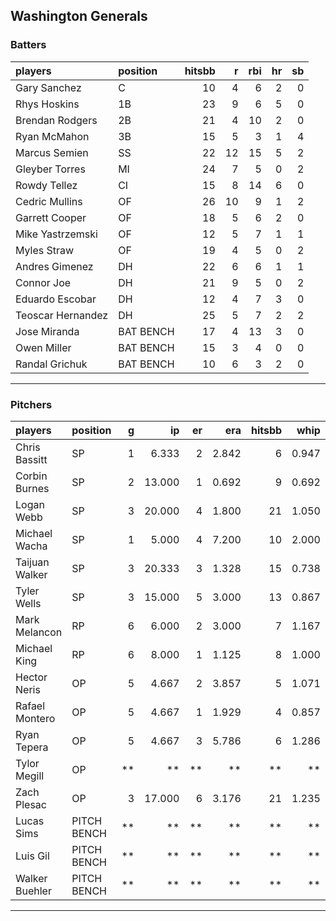 ## Washington Generals

### Batters

 
|players           |position  | hitsbb|  r| rbi| hr| sb| 
|:-----------------|:---------|------:|--:|---:|--:|--:| 
|Gary Sanchez      |C         |     10|  4|   6|  2|  0| 
|Rhys Hoskins      |1B        |     23|  9|   6|  5|  0| 
|Brendan Rodgers   |2B        |     21|  4|  10|  2|  0| 
|Ryan McMahon      |3B        |     15|  5|   3|  1|  4| 
|Marcus Semien     |SS        |     22| 12|  15|  5|  2| 
|Gleyber Torres    |MI        |     24|  7|   5|  0|  2| 
|Rowdy Tellez      |CI        |     15|  8|  14|  6|  0| 
|Cedric Mullins    |OF        |     26| 10|   9|  1|  2| 
|Garrett Cooper    |OF        |     18|  5|   6|  2|  0| 
|Mike Yastrzemski  |OF        |     12|  5|   7|  1|  1| 
|Myles Straw       |OF        |     19|  4|   5|  0|  2| 
|Andres Gimenez    |DH        |     22|  6|   6|  1|  1| 
|Connor Joe        |DH        |     21|  9|   5|  0|  2| 
|Eduardo Escobar   |DH        |     12|  4|   7|  3|  0| 
|Teoscar Hernandez |DH        |     25|  5|   7|  2|  2| 
|Jose Miranda      |BAT BENCH |     17|  4|  13|  3|  0| 
|Owen Miller       |BAT BENCH |     15|  3|   4|  0|  0| 
|Randal Grichuk    |BAT BENCH |     10|  6|   3|  2|  0| 


* * *

### Pitchers

 
|players        |position    |  g|     ip| er|   era| hitsbb|  whip| so|  w| sv| 
|:--------------|:-----------|--:|------:|--:|-----:|------:|-----:|--:|--:|--:| 
|Chris Bassitt  |SP          |  1|  6.333|  2| 2.842|      6| 0.947|  3|  0|  0| 
|Corbin Burnes  |SP          |  2| 13.000|  1| 0.692|      9| 0.692| 15|  1|  0| 
|Logan Webb     |SP          |  3| 20.000|  4| 1.800|     21| 1.050| 15|  1|  0| 
|Michael Wacha  |SP          |  1|  5.000|  4| 7.200|     10| 2.000|  2|  0|  0| 
|Taijuan Walker |SP          |  3| 20.333|  3| 1.328|     15| 0.738| 19|  1|  0| 
|Tyler Wells    |SP          |  3| 15.000|  5| 3.000|     13| 0.867| 13|  2|  0| 
|Mark Melancon  |RP          |  6|  6.000|  2| 3.000|      7| 1.167|  8|  1|  1| 
|Michael King   |RP          |  6|  8.000|  1| 1.125|      8| 1.000| 10|  1|  0| 
|Hector Neris   |OP          |  5|  4.667|  2| 3.857|      5| 1.071|  5|  1|  0| 
|Rafael Montero |OP          |  5|  4.667|  1| 1.929|      4| 0.857|  9|  0|  1| 
|Ryan Tepera    |OP          |  5|  4.667|  3| 5.786|      6| 1.286|  3|  0|  0| 
|Tylor Megill   |OP          | **|     **| **|    **|     **|    **| **| **| **| 
|Zach Plesac    |OP          |  3| 17.000|  6| 3.176|     21| 1.235| 15|  0|  0| 
|Lucas Sims     |PITCH BENCH | **|     **| **|    **|     **|    **| **| **| **| 
|Luis Gil       |PITCH BENCH | **|     **| **|    **|     **|    **| **| **| **| 
|Walker Buehler |PITCH BENCH | **|     **| **|    **|     **|    **| **| **| **| 


* * *


